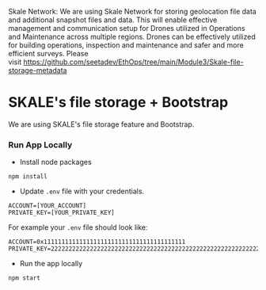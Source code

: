 
Skale Network: We are using Skale Network for storing geolocation file data and additional snapshot files and data. This will enable effective management and communication setup for Drones utilized in Operations and Maintenance across multiple regions. Drones can be effectively utilized for building operations, inspection and maintenance and safer and more efficient surveys.
Please visit https://github.com/seetadev/EthOps/tree/main/Module3/Skale-file-storage-metadata


# SKALE's file storage + Bootstrap

We are using SKALE's file storage feature and Bootstrap.

### Run App Locally

+ Install node packages

```
npm install
```

+ Update `.env` file with your credentials.

```
ACCOUNT=[YOUR_ACCOUNT]
PRIVATE_KEY=[YOUR_PRIVATE_KEY]
```

For example your `.env` file should look like:

```
ACCOUNT=0x1111111111111111111111111111111111111111
PRIVATE_KEY=2222222222222222222222222222222222222222222222222222222222222222

```

+ Run the app locally

```
npm start
```
